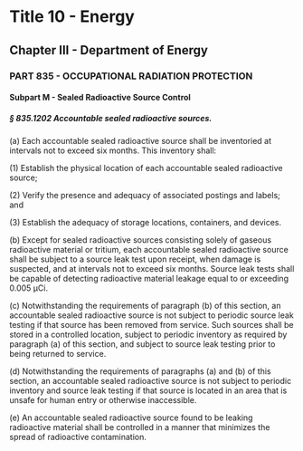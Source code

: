 
# Title 10 - Energy
## Chapter III - Department of Energy
### PART 835 - OCCUPATIONAL RADIATION PROTECTION
#### Subpart M - Sealed Radioactive Source Control
##### § 835.1202 Accountable sealed radioactive sources.

(a) Each accountable sealed radioactive source shall be inventoried at intervals not to exceed six months. This inventory shall:

(1) Establish the physical location of each accountable sealed radioactive source;

(2) Verify the presence and adequacy of associated postings and labels; and

(3) Establish the adequacy of storage locations, containers, and devices.

(b) Except for sealed radioactive sources consisting solely of gaseous radioactive material or tritium, each accountable sealed radioactive source shall be subject to a source leak test upon receipt, when damage is suspected, and at intervals not to exceed six months. Source leak tests shall be capable of detecting radioactive material leakage equal to or exceeding 0.005 µCi.

(c) Notwithstanding the requirements of paragraph (b) of this section, an accountable sealed radioactive source is not subject to periodic source leak testing if that source has been removed from service. Such sources shall be stored in a controlled location, subject to periodic inventory as required by paragraph (a) of this section, and subject to source leak testing prior to being returned to service.

(d) Notwithstanding the requirements of paragraphs (a) and (b) of this section, an accountable sealed radioactive source is not subject to periodic inventory and source leak testing if that source is located in an area that is unsafe for human entry or otherwise inaccessible.

(e) An accountable sealed radioactive source found to be leaking radioactive material shall be controlled in a manner that minimizes the spread of radioactive contamination.
